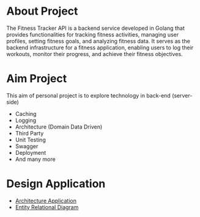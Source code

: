 
# About Project

The Fitness Tracker API is a backend service developed in Golang that provides functionalities for tracking fitness activities, managing user profiles, setting fitness goals, and analyzing fitness data. It serves as the backend infrastructure for a fitness application, enabling users to log their workouts, monitor their progress, and achieve their fitness objectives.

# Aim Project

This aim of personal project is to explore technology in back-end (server-side)

- Caching
- Logging
- Architecture (Domain Data Driven)
- Third Party
- Unit Testing
- Swagger
- Deployment
- And many more

# Design Application

- [Architecture Application]()
- [Entity Relational Diagram]()
